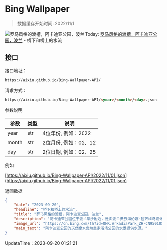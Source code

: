 # Bing Wallpaper

> 数据缓存开始时间: 2022/11/1

![罗马风格的渡槽，阿卡迪亚公园，波兰](https://cn.bing.com/th?id=OHR.ArkadiaPark_ZH-CN9501056317_1920x1080.webp)
Today: [罗马风格的渡槽，阿卡迪亚公园，波兰](https://cn.bing.com/th?id=OHR.ArkadiaPark_ZH-CN9501056317_1920x1080.webp) - 桥下和桥上的水流

## 接口

接口地址：

```html
https://aixiu.github.io/Bing-Wallpaper-API/
```

请求方式：

```html
https://aixiu.github.io/Bing-Wallpaper-API/<year>/<month>/<day>.json
```

参数说明

| 参数 | 类型 | 说明 |
| - | - | - |
| year | str | 4位年份, 例如：2022 |
| month | str | 2位月份, 例如：02、12 |
| day | str | 2位日期, 例如：02、25 |

例如

[https://aixiu.github.io/Bing-Wallpaper-API/2022/11/01.json](https://aixiu.github.io/Bing-Wallpaper-API/2022/11/01.json)

返回数据

```json
{
    "date": "2023-09-20",
    "headline": "桥下和桥上的水流",
    "title": "罗马风格的渡槽，阿卡迪亚公园，波兰",
    "description": "阿卡迪亚公园位于波兰华沙附近，是由波兰贵族海伦娜·拉齐维乌设计的英式景观公园。公园的建筑和景观沾染着古代和中世纪的气息，比如这个仿造的罗马风渡槽。园内郁郁葱葱的绿植、宁静的流水以及精雕细琢的雕塑等，都诠释着公园的自然与艺术交融之美。今天，我们依旧可以透过阿卡迪亚公园，看到海伦娜·拉齐维乌不朽的艺术构想。",
    "image_url": "https://cn.bing.com/th?id=OHR.ArkadiaPark_ZH-CN9501056317_1920x1080.webp",
    "main_text": "阿卡迪亚公园的天然泉水曾为皇家浴场公园的水景提供水源。"
}
```

UpdataTime：2023-09-20 01:21:21
